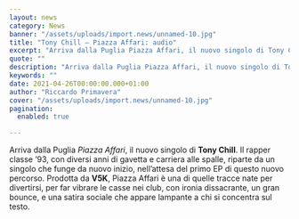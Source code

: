 ```yaml
---
layout: news
category: News
banner: "/assets/uploads/import.news/unnamed-10.jpg"
title: "Tony Chill – Piazza Affari: audio"
excerpt: "Arriva dalla Puglia Piazza Affari, il nuovo singolo di Tony Chill. Il rapper classe ’93, con diversi anni di gavetta e carriera alle spalle, riparte da un singolo che funge da nuovo inizio, nell’attesa del primo EP di questo nuovo percorso. Prodotta da V5K, Piazza Affari è una di quelle tracce nate per divertirsi, per [&hellip"
quote: ""
description: "Arriva dalla Puglia Piazza Affari, il nuovo singolo di Tony Chill. Il rapper classe ’93, con diversi anni di gavetta e carriera alle spalle, riparte da un singolo che funge da nuovo inizio, nell’attesa del primo EP di questo nuovo percorso. Prodotta da V5K, Piazza Affari è una di quelle tracce nate per divertirsi, per [&hellip"
keywords: ""
date: 2021-04-26T00:00:00.000+01:00
author: "Riccardo Primavera"
cover: "/assets/uploads/import.news/unnamed-10.jpg"
pagination:
  enabled: true

---
```


Arriva dalla Puglia _Piazza Affari_, il nuovo singolo di **Tony Chill**. Il rapper classe ’93, con diversi anni di gavetta e carriera alle spalle, riparte da un singolo che funge da nuovo inizio, nell’attesa del primo EP di questo nuovo percorso. Prodotta da **V5K**, Piazza Affari è una di quelle tracce nate per divertirsi, per far vibrare le casse nei club, con ironia dissacrante, un gran bounce, e una satira sociale che appare lampante a chi si concentra sul testo.